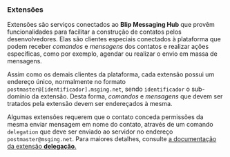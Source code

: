 ### Extensões

Extensões são serviços conectados ao **Blip Messaging Hub** que provêm funcionalidades para facilitar a construção de contatos pelos desenvolvedores. Elas são clientes especiais conectados à plataforma que podem receber *comandos* e *mensagens* dos contatos e realizar ações específicas, como por exemplo, agendar ou realizar o envio em massa de mensagens.

Assim como os demais clientes da plataforma, cada extensão possui um endereço único, normalmente no formato `postmaster@[identificador].msging.net`, sendo `identificador` o sub-domínio da extensão. Desta forma, *comandos* e *mensagens* que devem ser tratados pela extensão devem ser endereçados à mesma.

Algumas extensões requerem que o contato conceda permissões da mesma enviar mensagem em nome do contato, através de um comando `delegation` que deve ser enviado ao servidor no endereço `postmaster@msging.net`. Para maiores detalhes, consulte [a documentação da extensão **delegação**.](./#/docs/extensions/delegation)
